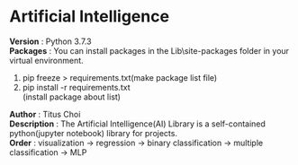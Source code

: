 # Artificial Intelligence

**Version**     : Python 3.7.3<br>
**Packages**    : You can install packages in the Lib\site-packages folder in your virtual environment.<br>
1. pip freeze > requirements.txt(make package list file)
2. pip install -r requirements.txt<br>(install package about list)

**Author**      : Titus Choi<br>
**Description** : The Artificial Intelligence(AI) Library is a self-contained python(jupyter notebook) library for projects.<br>
**Order**       : visualization -> regression -> binary classification -> multiple classification -> MLP<br>
